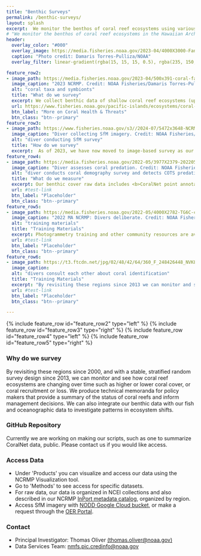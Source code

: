 ```yaml
---
title: "Benthic Surveys"
permalink: /benthic-surveys/
layout: splash
excerpt:  We monitor the benthos of coral reef ecosystems using various survey methods. In addition to NCRMP baseline surveys, we investigate coral bleaching events, support coral restoration, and track impacts of land-based sources of pollution. We rely on both imaging surveys and data recorded by divers in situ to collect benthic cover, coral demography, structural complexity, and corallivory data.
# "We monitor the benthos of coral reef ecosystems in the Hawaiian Archipelago, Mariana Archipelago, American samoa, and the Pacific Remote Island Areas since 2000."
header:
  overlay_color: "#000"
  overlay_image: https://media.fisheries.noaa.gov/2023-04/4000X3000-Fans-DTP-PIFSC.JPG
  caption: "Photo credit: Damaris Torres-Pulliza/NOAA"
  overlay_filter: linear-gradient(rgba(15, 15, 15, 0.5), rgba(235, 150, 221, 0.36))

feature_row2:
- image_path: https://media.fisheries.noaa.gov/2023-04/500x391-coral-faces-DTP-PIFSC.gif
  image_caption: "2023 NCRMP. Credit: NOAA Fisheries/Damaris Torres-Pulliza"
  alt: "coral taxa and symbionts"
  title: "What do we survey"
  excerpt: We collect benthic data of shallow coral reef ecosystems (up to 100 ft). This means identifying, counting, and sizing different organisms on the seafloor. We conduct <b>coral demography</b> surveys (coral composition & condition of adults and juveniles), as well as <b>benthic cover</b> surveys (cover of algae, CCA, hard coral, and other taxa).  Read more on  benthic cover in the NCRMP Data Viz Tool <a href = "https://ncrmp.coralreef.noaa.gov/pages/ncrmp-data#BenthicSection" target= "_blank">documentation</a>.
  url: https://www.fisheries.noaa.gov/pacific-islands/ecosystems/coral-health-and-threats-pacific-islands
  btn_label: "More on Coral Health & Threats"
  btn_class: "btn--primary"
feature_row3:
- image_path: https://www.fisheries.noaa.gov/s3//2024-07/5472x3648-NCRMP-diver-Maui-Fisheries-PIFSC.JPG
  image_caption: "Diver collecting SfM imagery. Credit: NOAA Fisheries/Lori Luers"
  alt: "diver conducting SfM survey"
  title: "How do we survey"
  excerpt:  As of 2023, we have now moved to image-based survey as our primary and standard means to collect benthic observations. Divers collect both <b>photogrammetry models</b>, stitching together thousands of images of a site, as well as <b>photoquadrat</b> imagery, relying on “unstitched” single images of a site. Using photogrammetry we can build 3D models of the coral reef and extract data, including coral demographic data (measured by divers in situ before 2024). The photoquadrat imagery is annotated with the AI tool CoralNet to provide estimates of benthic cover. We conduct surveys at both fixed and random sites; random sites allow us to provide geographically comprehensive estimates of data for an island or region, whereas fixed sites allow us to compare changes in the benthos over time at the same site, such as growth of specific coral colonies. We utilize machine-learning and also develop CoralNet Classifiers such as the <a href = "https://doi.org/10.25923/d0re-9y93" target ="_blank">semi-automated CoralNet Bleaching Classifier</a>.
feature_row4:
- image_path: https://media.fisheries.noaa.gov/2022-05/3977X2379-20220519-DTP-surveys-n-COTS-PIFSC.JPG
  image_caption: "Diver assesses coral predation. Credit: NOAA Fisheries"
  alt: "diver conducts coral demography survey and detects COTS predation"
  title: "What do we measure"
  excerpt: Our benthic cover raw data includes <b>CoralNet point annotations</b>, produced with the identification of benthic taxa under random points on photoquadrat imagery. The coral demographic data includes <b>identification, counts, and sizes of juvenile and adult hard coral colonies</b>, with conditions for adult hard corals (disease, bleaching, etc.). For example, in this photo, a diver is noting the stark white patch on the coral colony left from predation by crown-of-thorns seastars.
  url: #test-link
  btn_label: "Placeholder"
  btn_class: "btn--primary"
feature_row5:
- image_path: https://media.fisheries.noaa.gov/2022-05/4000X2782-TG6C-consulting-PIFSC.JPG
  image_caption: "2022 MA NCRMP: Divers deliberate. Credit: NOAA Fisheries"
  alt: "training materials"
  title: "Training Materials"
  excerpt: Photogrammetry training and other community resources are available on <a href ="https://www.lai-network.org/" target = "_blank">LAI-NETWORK</a>. To correctly identify coral species as well as their condition, such as causes of predation, our coral experts undergo thorough training. To mitigate diver biases, we routinely run and analyze our data for potential diver biases and have regular discussions to normalize our data and surveys. Please contact us for access to more training materials.
  url: #test-link
  btn_label: "Placeholder"
  btn_class: "btn--primary"
feature_row6:
- image_path: https://t3.ftcdn.net/jpg/02/48/42/64/360_F_248426448_NVKLywWqArG2ADUxDq6QprtIzsF82dMF.jpg
  image_caption:
  alt: "divers consult each other about coral identification"
  title: "Training Materials"
  excerpt: "By revisiting these regions since 2013 we can monitor and see how coral reef ecosystems are changing over time such as measuring coral colony growth, changes to corla cover, or coral recruitment or loss. We produce technical memoranda for policy makers that provide a summary of the status of coral reefs and inform management decisions. We can also integrate our benthic data with our fish and oceanographic data to investigate patterns in ecosystem shifts."
  url: #test-link
  btn_label: "Placeholder"
  btn_class: "btn--primary"

---
```


{% include feature_row id="feature_row2" type="left" %}
{% include feature_row id="feature_row3" type="right" %}
{% include feature_row id="feature_row4" type="left" %}
{% include feature_row id="feature_row5" type="right" %}


### Why do we survey
By revisiting these regions since 2000, and with a stable, stratified random survey design since 2013, we can monitor and see how coral reef ecosystems are changing over time such as higher or lower coral cover, or coral recruitment or loss. We produce technical memoranda for policy makers that provide a summary of the status of coral reefs and inform management decisions. We can also integrate our benthic data with our fish and oceanographic data to investigate patterns in ecosystem shifts.

### GitHub Repository
Currently we are working on making our scripts, such as one to summarize CoralNet data, public. Please contact us if you would like access.

### Access Data
<ul>
<li>
Under 'Products' you can visualize and access our data using the NCRMP Visualization tool. </li>
<li>Go to 'Methods' to see access for specific datasets. </li>
<li>For raw data, our data is organized in NCEI collections and also described in our NCRMP  <a href = "https://www.fisheries.noaa.gov/inport/item/28844" target ="_blank">InPort metadata catalog</a>, organized by region.</li>
<li>Access SfM imagery with <a href = "https://console.cloud.google.com/storage/browser/nmfs_odp_pifsc/PIFSC/ESD/ARP/Photogrammetric%20Imagery" target ="_blank">NODD Google Cloud bucket</a>, or make a request through the <a href ="https://www.ncei.noaa.gov/access/ocean-exploration/video/" target = "_blank">OER Portal</a>.</li>
</ul>

### Contact
<ul>
<li>Principal Investigator: Thomas Oliver <a href="mailto:thomas.oliver@noaa.gov"> (thomas.oliver@noaa.gov)</a></li>
<li>Data Services Team: <a href="mailto:nmfs.pic.credinfo@noaa.gov">nmfs.pic.credinfo@noaa.gov</a></li>
</ul>